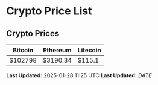 # Crypto Price List

## Crypto Prices
| Bitcoin | Ethereum | Litecoin |
| ------- | -------- | -------- |
| $102798 | $3190.34 | $115.1 |
**Last Updated:** 2025-01-28 11:25 UTC
**Last Updated:** $DATE$
